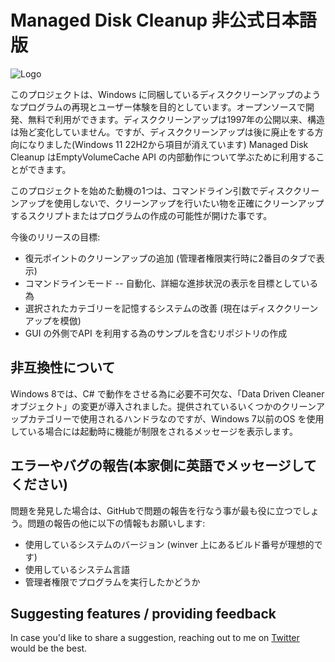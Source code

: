 # Managed Disk Cleanup 非公式日本語版
![Logo](https://i.imgur.com/RFB7RjN.png)

このプロジェクトは、Windows に同梱しているディスククリーンアップのようなプログラムの再現とユーザー体験を目的としています。オープンソースで開発、無料で利用ができます。ディスククリーンアップは1997年の公開以来、構造は殆ど変化していません。ですが、ディスククリーンアップは後に廃止をする方向になりました(Windows 11 22H2から項目が消えています)
Managed Disk Cleanup はEmptyVolumeCache API の内部動作について学ぶために利用することができます。

このプロジェクトを始めた動機の1つは、コマンドライン引数でディスククリーンアップを使用しないで、クリーンアップを行いたい物を正確にクリーンアップするスクリプトまたはプログラムの作成の可能性が開けた事です。

今後のリリースの目標:

  - 復元ポイントのクリーンアップの追加 (管理者権限実行時に2番目のタブで表示)
  - コマンドラインモード -- 自動化、詳細な進捗状況の表示を目標としている為
  - 選択されたカテゴリーを記憶するシステムの改善 (現在はディスククリーンアップを模倣)
  - GUI の外側でAPI を利用する為のサンプルを含むリポジトリの作成

## 非互換性について
Windows 8では、C# で動作をさせる為に必要不可欠な、「Data Driven Cleaner オブジェクト」の変更が導入されました。提供されているいくつかのクリーンアップカテゴリーで使用されるハンドラなのですが、Windows 7以前のOS を使用している場合には起動時に機能が制限をされるメッセージを表示します。

## エラーやバグの報告(本家側に英語でメッセージしてください)
問題を発見した場合は、GitHubで問題の報告を行なう事が最も役に立つでしょう。問題の報告の他に以下の情報もお願いします:
 - 使用しているシステムのバージョン (winver 上にあるビルド番号が理想的です)
 - 使用しているシステム言語
 - 管理者権限でプログラムを実行したかどうか

## Suggesting features / providing feedback
In case you'd like to share a suggestion, reaching out to me on [Twitter](https://twitter.com/thebookisclosed) would be the best.

